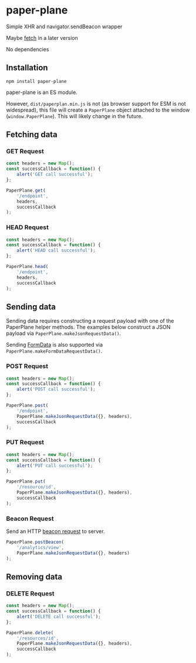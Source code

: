 # paper-plane

Simple XHR and navigator.sendBeacon wrapper

Maybe [fetch](https://developer.mozilla.org/en-US/docs/Web/API/Fetch_API) in a later version


No dependencies

## Installation

`npm install paper-plane`

paper-plane is an ES module.

However, `dist/paperplan.min.js` is not (as browser support for ESM is not widespread), this file will create a `PaperPlane` object attached to the window (`window.PaperPlane`). This will likely change in the future.

## Fetching data

### GET Request
```javascript
const headers = new Map();
const successCallback = function() {
    alert('GET call successful');
};

PaperPlane.get(
    '/endpoint',
    headers,
    successCallback
);
```

### HEAD Request
```javascript
const headers = new Map();
const successCallback = function() {
    alert('HEAD call successful');
};

PaperPlane.head(
    '/endpoint',
    headers,
    successCallback
);
```

## Sending data
Sending data requires constructing a request payload with one of the PaperPlane helper methods. The examples below construct a JSON payload via `PaperPlane.makeJsonRequestData()`. 

Sending [FormData](https://developer.mozilla.org/en-US/docs/Web/API/FormData) is also supported via `PaperPlane.makeFormDataRequestData()`.

### POST Request
```javascript
const headers = new Map();
const successCallback = function() {
    alert('POST call successful');
};

PaperPlane.post(
    '/endpoint',
    PaperPlane.makeJsonRequestData({}, headers),
    successCallback
);
```

### PUT Request
```javascript
const headers = new Map();
const successCallback = function() {
    alert('PUT call successful');
};

PaperPlane.put(
    '/resource/id',
    PaperPlane.makeJsonRequestData({}, headers),
    successCallback
);
```

### Beacon Request
Send an HTTP [beacon request](https://developer.mozilla.org/en-US/docs/Web/API/Navigator/sendBeacon) to server.

```javascript
PaperPlane.postBeacon(
    '/analytics/view',
    PaperPlane.makeJsonRequestData({}, headers)
);
```

## Removing data

### DELETE Request
```javascript
const headers = new Map();
const successCallback = function() {
    alert('DELETE call successful');
};

PaperPlane.delete(
    '/resources/id',
    PaperPlane.makeJsonRequestData({}, headers),
    successCallback
);
```

